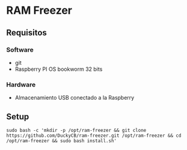 
# RAM Freezer

## Requisitos

### Software
 - git
 - Raspberry PI OS bookworm 32 bits

### Hardware
 - Almacenamiento USB conectado a la Raspberry

## Setup

```shell
sudo bash -c 'mkdir -p /opt/ram-freezer && git clone https://github.com/DuckyCB/ram-freezer.git /opt/ram-freezer && cd /opt/ram-freezer && sudo bash install.sh'
```
